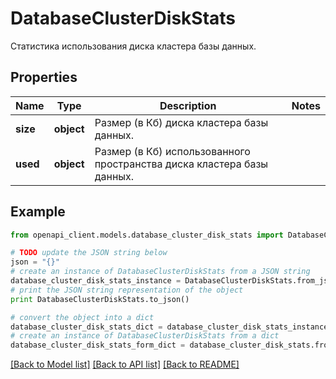 # DatabaseClusterDiskStats

Статистика использования диска кластера базы данных.

## Properties
Name | Type | Description | Notes
------------ | ------------- | ------------- | -------------
**size** | **object** | Размер (в Кб) диска кластера базы данных. | 
**used** | **object** | Размер (в Кб) использованного пространства диска кластера базы данных. | 

## Example

```python
from openapi_client.models.database_cluster_disk_stats import DatabaseClusterDiskStats

# TODO update the JSON string below
json = "{}"
# create an instance of DatabaseClusterDiskStats from a JSON string
database_cluster_disk_stats_instance = DatabaseClusterDiskStats.from_json(json)
# print the JSON string representation of the object
print DatabaseClusterDiskStats.to_json()

# convert the object into a dict
database_cluster_disk_stats_dict = database_cluster_disk_stats_instance.to_dict()
# create an instance of DatabaseClusterDiskStats from a dict
database_cluster_disk_stats_form_dict = database_cluster_disk_stats.from_dict(database_cluster_disk_stats_dict)
```
[[Back to Model list]](../README.md#documentation-for-models) [[Back to API list]](../README.md#documentation-for-api-endpoints) [[Back to README]](../README.md)


